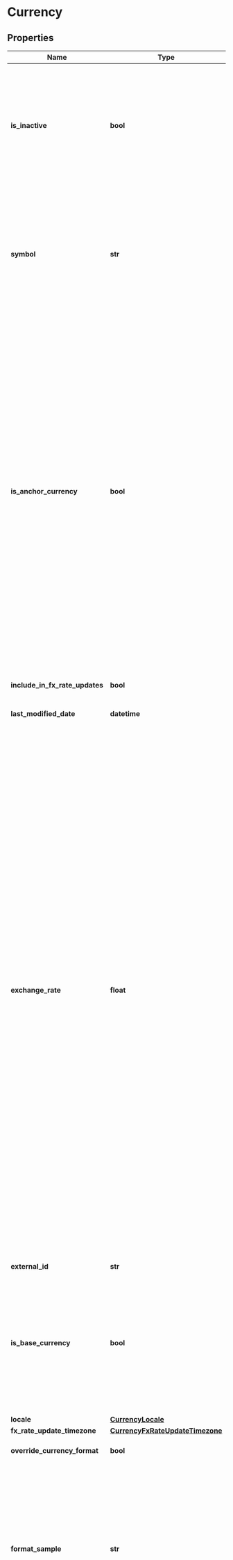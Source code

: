# Currency


## Properties

Name | Type | Description | Notes
------------ | ------------- | ------------- | -------------
**is_inactive** | **bool** | Check this box to make the currency record is inactive, or clear it to make the record active. You cannot make a currency inactive if any open transactions exist in that currency. | [optional] 
**symbol** | **str** | Enter the three-letter International Standards Organization (ISO) code for this currency. For example, you would use PHP for Philippines pesos, UYU for Uruguayan pesos, and MXN for Mexican pesos. | [optional] 
**is_anchor_currency** | **bool** | A check in this box indicates that the currency has been selected as an anchor currency in the accounting preferences. To clear the box, change the selection in the accounting preference under Use Triangulation Calculation by NetSuite. If this currency is a designated anchor currency and has been used in an exchange rate calculation, you cannot delete this currency. For more information about triangulation and anchor currencies, see the help topics Methods for Obtaining Exchange Rates andAnchor Currencies. | [optional] 
**include_in_fx_rate_updates** | **bool** | Check this box to update currency exchange rates daily. | [optional] 
**last_modified_date** | **datetime** |  | [optional] 
**exchange_rate** | **float** | Enter an exchange rate for this currency against the base currency of this company, or if you use OneWorld, for this currency against the base currency of the root parent subsidiary. The exchange rate is equal to the base currency amount divided by the foreign currency amount. For example, if your company is located in Canada (base currency) and you are defining the U.S. dollar (foreign currency), and the current exchange rate is 1.02 Canadian dollars to 1.00 U.S. dollar, the Default Exchange Rate for the U.S. dollar is 1.02/1.00, or 1.02. This rate is the basis for rates in the Currency Exchange Rates table that are used in foreign currency transactions. If you use OneWorld, this rate also is the basis for rates in the Consolidated Exchange Rates table that are used in consolidated financials. For more information, see the help topic Currency Exchange Rates. | [optional] 
**external_id** | **str** |  | [optional] 
**is_base_currency** | **bool** | Indicates that this currency is the company&amp;apos;s base currency or in OneWorld accounts, the base currency for a subsidiary. Note: After you have entered transactions in foreign currencies, you cannot change a base currency. | [optional] 
**locale** | [**CurrencyLocale**](CurrencyLocale.md) |  | [optional] 
**fx_rate_update_timezone** | [**CurrencyFxRateUpdateTimezone**](CurrencyFxRateUpdateTimezone.md) |  | [optional] 
**override_currency_format** | **bool** | Check this box to customize the currency format. | [optional] 
**format_sample** | **str** | This field displays a sample of how currency amounts display for the selected format. The decimal precision shown cannot be changed. Note: The decimal precision shown is the precision used for both inventory reporting and for costing calculations. | [optional] 
**currency_precision** | **int** | Displays the precision of the currency, which designates the number of digits to the right of the decimal point used in currency transactions. Precision can be zero or two. The level of decimal precision indicated is used for inventory costing calculations to maintains consistency between inventory costing and reporting. Values in report results are rounded to the base currency precision. This rounding applies to currency values and non-currency values, including formula column values. To change this read-only field to a dropdown list through which you can change the precision from zero or two, contact NetSuite Technical Support. | [optional] 
**name** | **str** | Enter a unique name for the currency. Because many countries use the same name for their currencies, you should use a combined name that includes the country name or abbreviation as well as the name of the currency. For example, pesos are the currency in the Philippines, Uruguay, and Mexico. In the Name field, you might enter “Mexican peso.” This name appears in the Currency field on records and transactions. | [optional] 
**id** | **str** |  | [optional] 
**symbol_placement** | [**CurrencySymbolPlacement**](CurrencySymbolPlacement.md) |  | [optional] 
**display_symbol** | **str** | Enter the currency symbol and text to use for this currency. Include spaces if you want to separate the symbol from the currency value. For example, $ USD or $CAD. | [optional] 
**ref_name** | **str** |  | [optional] 
**links** | [**List[NsLink]**](NsLink.md) |  | [optional] [readonly] 

## Example

```python
from pynetsuite.models.currency import Currency

# TODO update the JSON string below
json = "{}"
# create an instance of Currency from a JSON string
currency_instance = Currency.from_json(json)
# print the JSON string representation of the object
print(Currency.to_json())

# convert the object into a dict
currency_dict = currency_instance.to_dict()
# create an instance of Currency from a dict
currency_from_dict = Currency.from_dict(currency_dict)
```
[[Back to Model list]](../README.md#documentation-for-models) [[Back to API list]](../README.md#documentation-for-api-endpoints) [[Back to README]](../README.md)


